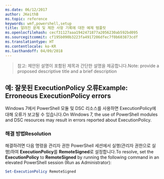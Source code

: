 ```yaml
---
ms.date: 06/12/2017
author: JKeithB
ms.topic: reference
keywords: wmf,powershell,setup
title: 알려진 문제 및 제한 사항 기록에 대한 예제 템플릿
ms.openlocfilehash: cecf31127aaa1942471877a2056230ab592bd095
ms.sourcegitcommit: cf195b090b3223fa4917206dfec7f0b603873cdf
ms.translationtype: HT
ms.contentlocale: ko-KR
ms.lasthandoff: 04/09/2018
---
```

><span data-ttu-id="8d894-103">참고: 제안된 설명이 포함된 제목과 간단한 설명을 제공합니다.</span><span class="sxs-lookup"><span data-stu-id="8d894-103">Note: provide a proposed descriptive title and a brief description</span></span>

## <a name="example-erroneous-executionpolicy-errors"></a><span data-ttu-id="8d894-104">예: 잘못된 ExecutionPolicy 오류</span><span class="sxs-lookup"><span data-stu-id="8d894-104">Example: Erroneous ExecutionPolicy errors</span></span> ##
<span data-ttu-id="8d894-105">Windows 7에서 PowerShell 모듈 및 DSC 리소스를 사용하면 ExecutionPolicy에 대해 오류가 보고될 수 있습니다.</span><span class="sxs-lookup"><span data-stu-id="8d894-105">On Windows 7, the use of PowerShell modules and DSC resources may result in errors reported about ExecutionPolicy.</span></span>

### <a name="resolution"></a><span data-ttu-id="8d894-106">해결 방법</span><span class="sxs-lookup"><span data-stu-id="8d894-106">Resolution</span></span>

<span data-ttu-id="8d894-107">해결하려면 다음 명령을 관리자 권한 PowerShell 세션에서 실행(관리자 권한으로 실행)하여 **ExecutionPolicy**를 **RemoteSigned**로 설정합니다.</span><span class="sxs-lookup"><span data-stu-id="8d894-107">To resolve, set the **ExecutionPolicy** to **RemoteSigned** by running the following command in an elevated PowerShell session (Run as Administrator):</span></span>

```powershell
Set-ExecutionPolicy RemoteSigned
```